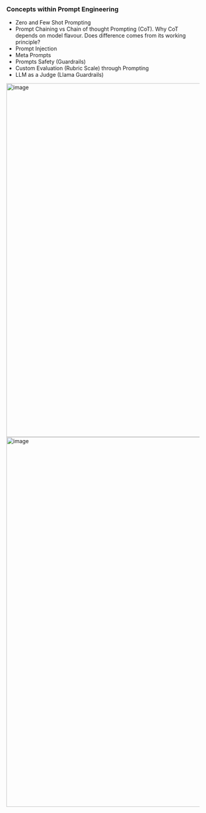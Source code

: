 ### Concepts within Prompt Engineering
- Zero and Few Shot Prompting
- Prompt Chaining vs Chain of thought Prompting (CoT). Why CoT depends on model flavour. Does difference comes from its working principle? 
- Prompt Injection
- Meta Prompts
- Prompts Safety (Guardrails)
- Custom Evaluation (Rubric Scale) through Prompting
- LLM as a Judge (Llama Guardrails)

<img width="1776" height="921" alt="image" src="https://github.com/user-attachments/assets/7e3bd71b-86b9-4b91-8b06-4b5043e9860c" />
<img width="1845" height="963" alt="image" src="https://github.com/user-attachments/assets/1536ff6e-55d4-45e7-a727-e99c11ab4ab5" />

